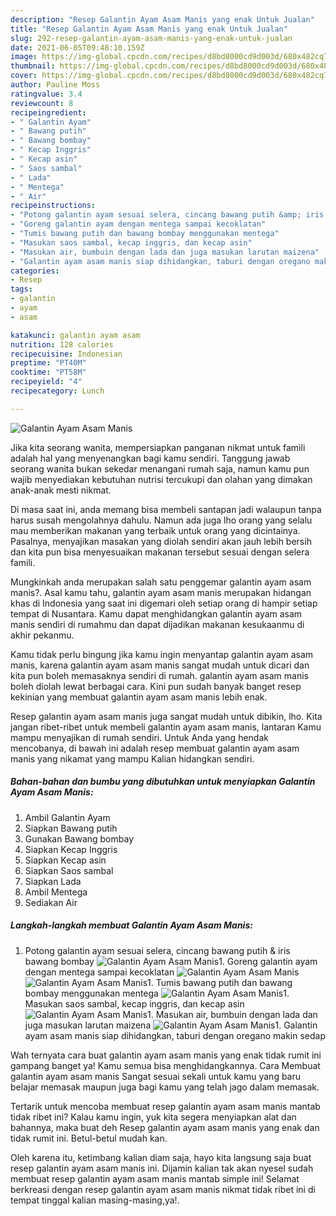 ```yaml
---
description: "Resep Galantin Ayam Asam Manis yang enak Untuk Jualan"
title: "Resep Galantin Ayam Asam Manis yang enak Untuk Jualan"
slug: 292-resep-galantin-ayam-asam-manis-yang-enak-untuk-jualan
date: 2021-06-05T09:48:10.159Z
image: https://img-global.cpcdn.com/recipes/d8bd8000cd9d003d/680x482cq70/galantin-ayam-asam-manis-foto-resep-utama.jpg
thumbnail: https://img-global.cpcdn.com/recipes/d8bd8000cd9d003d/680x482cq70/galantin-ayam-asam-manis-foto-resep-utama.jpg
cover: https://img-global.cpcdn.com/recipes/d8bd8000cd9d003d/680x482cq70/galantin-ayam-asam-manis-foto-resep-utama.jpg
author: Pauline Moss
ratingvalue: 3.4
reviewcount: 8
recipeingredient:
- " Galantin Ayam"
- " Bawang putih"
- " Bawang bombay"
- " Kecap Inggris"
- " Kecap asin"
- " Saos sambal"
- " Lada"
- " Mentega"
- " Air"
recipeinstructions:
- "Potong galantin ayam sesuai selera, cincang bawang putih &amp; iris bawang bombay"
- "Goreng galantin ayam dengan mentega sampai kecoklatan"
- "Tumis bawang putih dan bawang bombay menggunakan mentega"
- "Masukan saos sambal, kecap inggris, dan kecap asin"
- "Masukan air, bumbuin dengan lada dan juga masukan larutan maizena"
- "Galantin ayam asam manis siap dihidangkan, taburi dengan oregano makin sedap"
categories:
- Resep
tags:
- galantin
- ayam
- asam

katakunci: galantin ayam asam 
nutrition: 128 calories
recipecuisine: Indonesian
preptime: "PT40M"
cooktime: "PT58M"
recipeyield: "4"
recipecategory: Lunch

---
```



![Galantin Ayam Asam Manis](https://img-global.cpcdn.com/recipes/d8bd8000cd9d003d/680x482cq70/galantin-ayam-asam-manis-foto-resep-utama.jpg)

Jika kita seorang wanita, mempersiapkan panganan nikmat untuk famili adalah hal yang menyenangkan bagi kamu sendiri. Tanggung jawab seorang  wanita bukan sekedar menangani rumah saja, namun kamu pun wajib menyediakan kebutuhan nutrisi tercukupi dan olahan yang dimakan anak-anak mesti nikmat.

Di masa  saat ini, anda memang bisa membeli santapan jadi walaupun tanpa harus susah mengolahnya dahulu. Namun ada juga lho orang yang selalu mau memberikan makanan yang terbaik untuk orang yang dicintainya. Pasalnya, menyajikan masakan yang diolah sendiri akan jauh lebih bersih dan kita pun bisa menyesuaikan makanan tersebut sesuai dengan selera famili. 



Mungkinkah anda merupakan salah satu penggemar galantin ayam asam manis?. Asal kamu tahu, galantin ayam asam manis merupakan hidangan khas di Indonesia yang saat ini digemari oleh setiap orang di hampir setiap tempat di Nusantara. Kamu dapat menghidangkan galantin ayam asam manis sendiri di rumahmu dan dapat dijadikan makanan kesukaanmu di akhir pekanmu.

Kamu tidak perlu bingung jika kamu ingin menyantap galantin ayam asam manis, karena galantin ayam asam manis sangat mudah untuk dicari dan kita pun boleh memasaknya sendiri di rumah. galantin ayam asam manis boleh diolah lewat berbagai cara. Kini pun sudah banyak banget resep kekinian yang membuat galantin ayam asam manis lebih enak.

Resep galantin ayam asam manis juga sangat mudah untuk dibikin, lho. Kita jangan ribet-ribet untuk membeli galantin ayam asam manis, lantaran Kamu mampu menyajikan di rumah sendiri. Untuk Anda yang hendak mencobanya, di bawah ini adalah resep membuat galantin ayam asam manis yang nikamat yang mampu Kalian hidangkan sendiri.

<!--inarticleads1-->

##### Bahan-bahan dan bumbu yang dibutuhkan untuk menyiapkan Galantin Ayam Asam Manis:

1. Ambil  Galantin Ayam
1. Siapkan  Bawang putih
1. Gunakan  Bawang bombay
1. Siapkan  Kecap Inggris
1. Siapkan  Kecap asin
1. Siapkan  Saos sambal
1. Siapkan  Lada
1. Ambil  Mentega
1. Sediakan  Air




<!--inarticleads2-->

##### Langkah-langkah membuat Galantin Ayam Asam Manis:

1. Potong galantin ayam sesuai selera, cincang bawang putih &amp; iris bawang bombay
<img src="https://img-global.cpcdn.com/steps/395d4a7d5977b49f/160x128cq70/galantin-ayam-asam-manis-langkah-memasak-1-foto.jpg" alt="Galantin Ayam Asam Manis">1. Goreng galantin ayam dengan mentega sampai kecoklatan
<img src="//assets-global.cpcdn.com/assets/icons/button_play-2c75c40dde080a61004c1f40b05d8f140eaff45d7e9e6481dc71c63d2e7c4909.png" alt="Galantin Ayam Asam Manis"><img src="https://img-global.cpcdn.com/steps/6d2d2708884a6a93/160x128cq70/galantin-ayam-asam-manis-langkah-memasak-2-foto.jpg" alt="Galantin Ayam Asam Manis">1. Tumis bawang putih dan bawang bombay menggunakan mentega
<img src="//assets-global.cpcdn.com/assets/icons/button_play-2c75c40dde080a61004c1f40b05d8f140eaff45d7e9e6481dc71c63d2e7c4909.png" alt="Galantin Ayam Asam Manis">1. Masukan saos sambal, kecap inggris, dan kecap asin
<img src="//assets-global.cpcdn.com/assets/icons/button_play-2c75c40dde080a61004c1f40b05d8f140eaff45d7e9e6481dc71c63d2e7c4909.png" alt="Galantin Ayam Asam Manis">1. Masukan air, bumbuin dengan lada dan juga masukan larutan maizena
<img src="//assets-global.cpcdn.com/assets/icons/button_play-2c75c40dde080a61004c1f40b05d8f140eaff45d7e9e6481dc71c63d2e7c4909.png" alt="Galantin Ayam Asam Manis">1. Galantin ayam asam manis siap dihidangkan, taburi dengan oregano makin sedap




Wah ternyata cara buat galantin ayam asam manis yang enak tidak rumit ini gampang banget ya! Kamu semua bisa menghidangkannya. Cara Membuat galantin ayam asam manis Sangat sesuai sekali untuk kamu yang baru belajar memasak maupun juga bagi kamu yang telah jago dalam memasak.

Tertarik untuk mencoba membuat resep galantin ayam asam manis mantab tidak ribet ini? Kalau kamu ingin, yuk kita segera menyiapkan alat dan bahannya, maka buat deh Resep galantin ayam asam manis yang enak dan tidak rumit ini. Betul-betul mudah kan. 

Oleh karena itu, ketimbang kalian diam saja, hayo kita langsung saja buat resep galantin ayam asam manis ini. Dijamin kalian tak akan nyesel sudah membuat resep galantin ayam asam manis mantab simple ini! Selamat berkreasi dengan resep galantin ayam asam manis nikmat tidak ribet ini di tempat tinggal kalian masing-masing,ya!.


